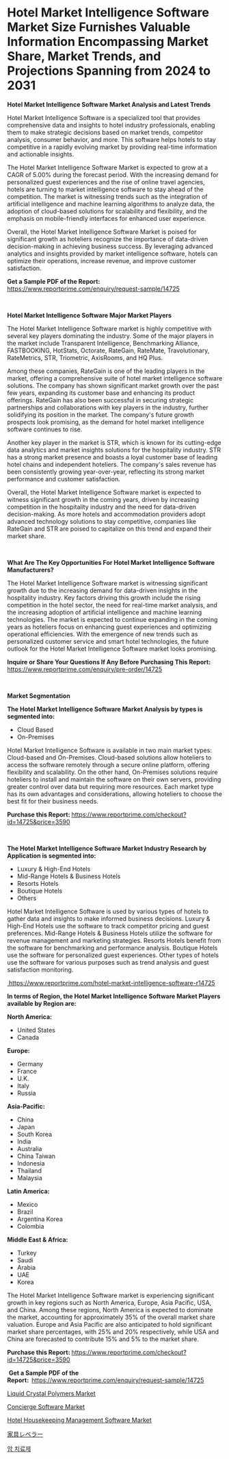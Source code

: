 <p><h1>Hotel Market Intelligence Software Market Size Furnishes Valuable Information Encompassing Market Share, Market Trends, and Projections Spanning from 2024 to 2031</h1></p><p><strong>Hotel Market Intelligence Software Market Analysis and Latest Trends</strong></p>
<p><p>Hotel Market Intelligence Software is a specialized tool that provides comprehensive data and insights to hotel industry professionals, enabling them to make strategic decisions based on market trends, competitor analysis, consumer behavior, and more. This software helps hotels to stay competitive in a rapidly evolving market by providing real-time information and actionable insights.</p><p>The Hotel Market Intelligence Software Market is expected to grow at a CAGR of 5.00% during the forecast period. With the increasing demand for personalized guest experiences and the rise of online travel agencies, hotels are turning to market intelligence software to stay ahead of the competition. The market is witnessing trends such as the integration of artificial intelligence and machine learning algorithms to analyze data, the adoption of cloud-based solutions for scalability and flexibility, and the emphasis on mobile-friendly interfaces for enhanced user experience.</p><p>Overall, the Hotel Market Intelligence Software Market is poised for significant growth as hoteliers recognize the importance of data-driven decision-making in achieving business success. By leveraging advanced analytics and insights provided by market intelligence software, hotels can optimize their operations, increase revenue, and improve customer satisfaction.</p></p>
<p><strong>Get a Sample PDF of the Report:&nbsp;</strong> <a href="https://www.reportprime.com/enquiry/request-sample/14725">https://www.reportprime.com/enquiry/request-sample/14725</a></p>
<p>&nbsp;</p>
<p><strong>Hotel Market Intelligence Software Major Market Players</strong></p>
<p><p>The Hotel Market Intelligence Software market is highly competitive with several key players dominating the industry. Some of the major players in the market include Transparent Intelligence, Benchmarking Alliance, FASTBOOKING, HotStats, Octorate, RateGain, RateMate, Travolutionary, RateMetrics, STR, Triometric, AxisRooms, and HQ Plus.</p><p>Among these companies, RateGain is one of the leading players in the market, offering a comprehensive suite of hotel market intelligence software solutions. The company has shown significant market growth over the past few years, expanding its customer base and enhancing its product offerings. RateGain has also been successful in securing strategic partnerships and collaborations with key players in the industry, further solidifying its position in the market. The company's future growth prospects look promising, as the demand for hotel market intelligence software continues to rise.</p><p>Another key player in the market is STR, which is known for its cutting-edge data analytics and market insights solutions for the hospitality industry. STR has a strong market presence and boasts a loyal customer base of leading hotel chains and independent hoteliers. The company's sales revenue has been consistently growing year-over-year, reflecting its strong market performance and customer satisfaction.</p><p>Overall, the Hotel Market Intelligence Software market is expected to witness significant growth in the coming years, driven by increasing competition in the hospitality industry and the need for data-driven decision-making. As more hotels and accommodation providers adopt advanced technology solutions to stay competitive, companies like RateGain and STR are poised to capitalize on this trend and expand their market share.</p></p>
<p>&nbsp;</p>
<p><strong>What Are The Key Opportunities For Hotel Market Intelligence Software Manufacturers?</strong></p>
<p><p>The Hotel Market Intelligence Software market is witnessing significant growth due to the increasing demand for data-driven insights in the hospitality industry. Key factors driving this growth include the rising competition in the hotel sector, the need for real-time market analysis, and the increasing adoption of artificial intelligence and machine learning technologies. The market is expected to continue expanding in the coming years as hoteliers focus on enhancing guest experiences and optimizing operational efficiencies. With the emergence of new trends such as personalized customer service and smart hotel technologies, the future outlook for the Hotel Market Intelligence Software market looks promising.</p></p>
<p><strong>Inquire or Share Your Questions If Any Before Purchasing This Report:</strong> <a href="https://www.reportprime.com/enquiry/pre-order/14725">https://www.reportprime.com/enquiry/pre-order/14725</a></p>
<p>&nbsp;</p>
<p><strong>Market Segmentation</strong></p>
<p><strong>The Hotel Market Intelligence Software Market Analysis by types is segmented into:</strong></p>
<p><ul><li>Cloud Based</li><li>On-Premises</li></ul></p>
<p><p>Hotel Market Intelligence Software is available in two main market types: Cloud-based and On-Premises. Cloud-based solutions allow hoteliers to access the software remotely through a secure online platform, offering flexibility and scalability. On the other hand, On-Premises solutions require hoteliers to install and maintain the software on their own servers, providing greater control over data but requiring more resources. Each market type has its own advantages and considerations, allowing hoteliers to choose the best fit for their business needs.</p></p>
<p><strong>Purchase this Report:&nbsp;</strong><a href="https://www.reportprime.com/checkout?id=14725&price=3590">https://www.reportprime.com/checkout?id=14725&price=3590</a></p>
<p>&nbsp;</p>
<p><strong>The Hotel Market Intelligence Software Market Industry Research by Application is segmented into:</strong></p>
<p><ul><li>Luxury & High-End Hotels</li><li>Mid-Range Hotels & Business Hotels</li><li>Resorts Hotels</li><li>Boutique Hotels</li><li>Others</li></ul></p>
<p><p>Hotel Market Intelligence Software is used by various types of hotels to gather data and insights to make informed business decisions. Luxury & High-End Hotels use the software to track competitor pricing and guest preferences. Mid-Range Hotels & Business Hotels utilize the software for revenue management and marketing strategies. Resorts Hotels benefit from the software for benchmarking and performance analysis. Boutique Hotels use the software for personalized guest experiences. Other types of hotels use the software for various purposes such as trend analysis and guest satisfaction monitoring.</p></p>
<p><a href="https://www.reportprime.com/hotel-market-intelligence-software-r14725">&nbsp;https://www.reportprime.com/hotel-market-intelligence-software-r14725</a></p>
<p><strong>In terms of Region, the Hotel Market Intelligence Software Market Players available by Region are:</strong></p>
<p>
    <p> <strong> North America: </strong>
        <ul>
            <li>United States</li>
            <li>Canada</li>
        </ul>
        </p> 
    <p> <strong> Europe: </strong>
        <ul>
            <li>Germany</li>
            <li>France</li>
            <li>U.K.</li>
            <li>Italy</li>
            <li>Russia</li>
        </ul>
        </p> 
    <p> <strong> Asia-Pacific: </strong>
        <ul>
            <li>China</li>
            <li>Japan</li>
            <li>South Korea</li>
            <li>India</li>
            <li>Australia</li>
            <li>China Taiwan</li>
            <li>Indonesia</li>
            <li>Thailand</li>
            <li>Malaysia</li>
        </ul>
        </p> 
    <p> <strong> Latin America: </strong>
        <ul>
            <li>Mexico</li>
            <li>Brazil</li>
            <li>Argentina Korea</li>
            <li>Colombia</li>
        </ul>
        </p> 
    <p> <strong> Middle East & Africa: </strong>
        <ul>
            <li>Turkey</li>
            <li>Saudi</li>
            <li>Arabia</li>
            <li>UAE</li>
            <li>Korea</li>
        </ul>
    </p>
    </p>
<p><p>The Hotel Market Intelligence Software market is experiencing significant growth in key regions such as North America, Europe, Asia Pacific, USA, and China. Among these regions, North America is expected to dominate the market, accounting for approximately 35% of the overall market share valuation. Europe and Asia Pacific are also anticipated to hold significant market share percentages, with 25% and 20% respectively, while USA and China are forecasted to contribute 15% and 5% to the market share.</p></p>
<p><strong>Purchase this Report: </strong><a href="https://www.reportprime.com/checkout?id=14725&price=3590">https://www.reportprime.com/checkout?id=14725&price=3590</a></p>
<p>&nbsp;<strong>Get a Sample PDF of the Report:&nbsp;&nbsp;</strong><a href="https://www.reportprime.com/enquiry/request-sample/14725">https://www.reportprime.com/enquiry/request-sample/14725</a></p>
<p><strong></strong></p>
<p><p><a href="https://issuu.com/reportprime-2/docs/liquid-crystal-polymers-market-size-2030.pptx">Liquid Crystal Polymers Market</a></p><p><a href="https://github.com/Paul14Anderson63/Market-Research-Report-List-3/blob/main/concierge-software-market.md">Concierge Software Market</a></p><p><a href="https://github.com/mabutironaldo/Market-Research-Report-List-4/blob/main/hotel-housekeeping-management-software-market.md">Hotel Housekeeping Management Software Market</a></p><p><a href="https://github.com/ihabdkwlxs948/Market-Research-Report-List-1/blob/main/725594525593.md">家具レベラー</a></p><p><a href="https://github.com/hxzi07639916/Market-Research-Report-List-1/blob/main/408277523261.md">암 치료제</a></p></p>